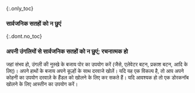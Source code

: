 {:.only_toc} 
 ### सार्वजनिक सतहों को न छुएं 

 {:.dont.no_toc} 
 ### अपनी उंगलियों से सार्वजनिक सतहों को न छुएं; रचनात्मक हो 

 जहां संभव हो, उंगली की नुस्खे के बजाय पोर का उपयोग करें (जैसे, एलेवेटर बटन, प्रकाश बटन, आदि के लिए)। अपने हाथों के बजाय अपने कूल्हों के साथ दरवाजे खोलें। यदि यह एक विकल्प है, तो आप अपने कोहनी का उपयोग दरवाज़े के हैंडल को खोलने के लिए कर सकते हैं। यदि आवश्यक हो तो एक डोरकनॉब खोलने के लिए आस्तीन का उपयोग करें। 
